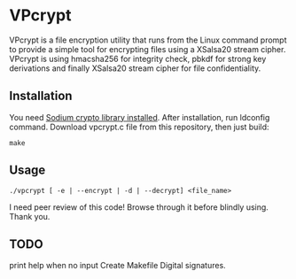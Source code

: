 VPcrypt
============

VPcrypt is a file encryption utility that runs from the Linux command prompt to provide a simple tool for encrypting files using a XSalsa20 stream cipher. VPcrypt is using hmacsha256 for integrity check, pbkdf for strong key derivations and finally XSalsa20 stream cipher for file confidentiality.

## Installation

You need [Sodium crypto library installed](https://github.com/jedisct1/libsodium).
After installation, run ldconfig command.
Download vpcrypt.c file from this repository, then just build:

    make

## Usage

    ./vpcrypt [ -e | --encrypt | -d | --decrypt] <file_name>

I need peer review of this code! Browse through it before blindly using. Thank you.

## TODO

print help when no input
Create Makefile
Digital signatures.
